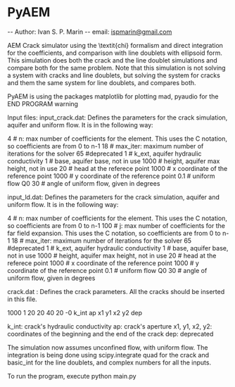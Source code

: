 # PyAEM

-- Author: Ivan S. P. Marin
-- email: ispmarin@gmail.com


AEM Crack simulator using the \textit{chi} formalism and direct integration for the coefficients, and comparison with line doublets with ellipsoid form. This simulation does both the crack and the line doublet simulations and compare both for the same problem. Note that this simulation is not solving a system with cracks and line doublets, but solving the system for cracks and them the same system for line doublets, and compares both.

PyAEM is using the packages matplotlib for plotting mad, pyaudio for the END PROGRAM warning

Input files: input_crack.dat: Defines the parameters for the crack simulation, aquifer and uniform flow. It is in the following way:

4 # n: max number of coefficients for the element. This uses the C notation, so coefficients are from 0 to n-1 18 # max_iter: maximum number of iterations for the solver 65 #deprecated 1 # k_ext, aquifer hydraulic conductivity 1 # base, aquifer base, not in use 1000 # height, aquifer max height, not in use 20 # head at the referece point 1000 # x coordinate of the reference point 1000 # y coordinate of the reference point 0.1 # uniform flow Q0 30 # angle of uniform flow, given in degrees

input_ld.dat: Defines the parameters for the crack simulation, aquifer and uniform flow. It is in the following way:

4 # n: max number of coefficients for the element. This uses the C notation, so coefficients are from 0 to n-1 100 # j: max number of coefficients for the far field expansion. This uses the C notation, so coefficients are from 0 to n-1 18 # max_iter: maximum number of iterations for the solver 65 #deprecated 1 # k_ext, aquifer hydraulic conductivity 1 # base, aquifer base, not in use 1000 # height, aquifer max height, not in use 20 # head at the referece point 1000 # x coordinate of the reference point 1000 # y coordinate of the reference point 0.1 # uniform flow Q0 30 # angle of uniform flow, given in degrees

crack.dat : Defines the crack parameters. All the cracks should be inserted in this file.

1000 1 20 20 40 20 -0 k_int ap x1 y1 x2 y2 dep

k_int: crack's hydraulic conductivity ap: crack's aperture x1, y1, x2, y2: coordinates of the beginning and the end of the crack dep: deprecated

The simulation now assumes unconfined flow, with uniform flow. The integration is being done using scipy.integrate quad for the crack and basic_int for the line doublets, and complex numbers for all the inputs.

To run the program, execute python main.py

